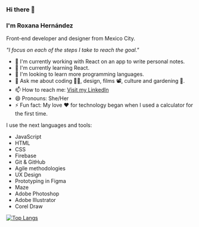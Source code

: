 ### Hi there 👋
### I&apos;m Roxana Hernández


Front-end developer and designer from Mexico City.

*"I focus on each of the steps I take to reach the goal."*


- 🔭 I&apos;m currently working with React on an app to write personal notes.
- 🌱 I&apos;m currently learning React.
- 👯 I&apos;m looking to learn more programming languages.
- 💬 Ask me about coding 👩‍💻, design, films 📽️, culture and gardening 🌹. 
- 📫 How to reach me: [Visit my LinkedIn](http://www.linkedin.com/in/roxypoceros "Visit my LinkedIn")
- 😄 Pronouns: She/Her
- ⚡ Fun fact: My love ❤️ for technology began when I used a calculator for the first time.

I use the next languages and tools:
- JavaScript
- HTML
- CSS
- Firebase
- Git & GitHub
- Agile methodologies
- UX Design
- Prototyping in Figma
- Maze
- Adobe Photoshop
- Adobe Illustrator
- Corel Draw

[![Top Langs](https://github-readme-stats.vercel.app/api/top-langs/?username=roxypoceros&layout=compact)](https://github.com/roxypoceros/github-readme-stats)
